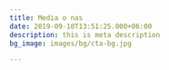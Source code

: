 ```yaml
---
title: Media o nas
date: 2019-09-10T13:51:25.000+06:00
description: this is meta description
bg_image: images/bg/cta-bg.jpg

---
```

